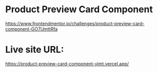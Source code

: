 # Product Preview Card Component
https://www.frontendmentor.io/challenges/product-preview-card-component-GO7UmttRfa

# Live site URL:
https://product-preview-card-component-vjmt.vercel.app/

